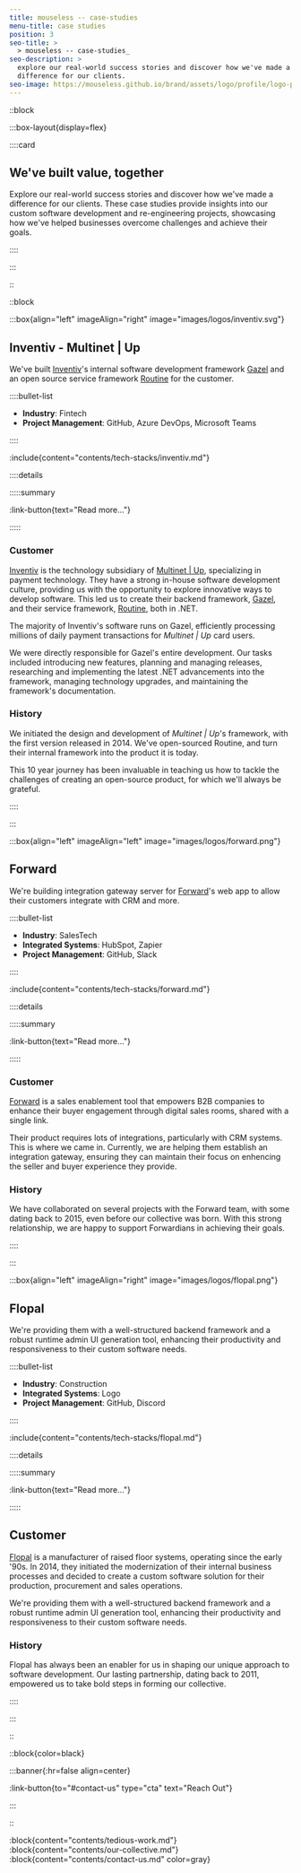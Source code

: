 ```yaml
---
title: mouseless -- case-studies
menu-title: case studies
position: 3
seo-title: >
  > mouseless -- case-studies_
seo-description: >
  explore our real-world success stories and discover how we've made a
  difference for our clients.
seo-image: https://mouseless.github.io/brand/assets/logo/profile/logo-profile-mark-primary-500px.png
---
```


::block

:::box-layout{display=flex}

::::card

## **We**'ve built value, together

Explore our real-world success stories and discover how we've made a difference
for our clients. These case studies provide insights into our custom software
development and re-engineering projects, showcasing how we've helped businesses
overcome challenges and achieve their goals.

::::

:::

::

::block

:::box{align="left" imageAlign="right" image="images/logos/inventiv.svg"}

## Inventiv - Multinet | Up

We've built [Inventiv][]'s internal software development framework [Gazel][] and
an open source service framework [Routine][] for the customer.

::::bullet-list

- __Industry__: Fintech
- __Project Management__: GitHub, Azure DevOps, Microsoft Teams

::::

:include{content="contents/tech-stacks/inventiv.md"}

::::details

:::::summary

:link-button{text="Read more..."}

:::::

### Customer

[Inventiv][] is the technology subsidiary of [Multinet | Up][], specializing in
payment technology. They have a strong in-house software development culture,
providing us with the opportunity to explore innovative ways to develop
software. This led us to create their backend framework, [Gazel][], and their
service framework, [Routine][], both in .NET.

The majority of Inventiv's software runs on Gazel, efficiently processing
millions of daily payment transactions for _Multinet | Up_ card users.

We were directly responsible for Gazel's entire development. Our tasks included
introducing new features, planning and managing releases, researching and
implementing the latest .NET advancements into the framework, managing
technology upgrades, and maintaining the framework's documentation.

### History

We initiated the design and development of _Multinet | Up_'s framework, with the
first version released in 2014. We've open-sourced Routine, and turn their
internal framework into the product it is today.

This 10 year journey has been invaluable in teaching us how to tackle the
challenges of creating an open-source product, for which we'll always be
grateful.

::::

:::

:::box{align="left" imageAlign="left" image="images/logos/forward.png"}

## Forward

We're building integration gateway server for [Forward][]'s web app to allow
their customers integrate with CRM and more.

::::bullet-list

- __Industry__: SalesTech
- __Integrated Systems__: HubSpot, Zapier
- __Project Management__: GitHub, Slack

::::

:include{content="contents/tech-stacks/forward.md"}

::::details

:::::summary

:link-button{text="Read more..."}

:::::

### Customer

[Forward][] is a sales enablement tool that empowers B2B companies to enhance
their buyer engagement through digital sales rooms, shared with a single link.

Their product requires lots of integrations, particularly with CRM systems. This
is where we came in. Currently, we are helping them establish an integration
gateway, ensuring they can maintain their focus on enhencing the seller and
buyer experience they provide.

### History

We have collaborated on several projects with the Forward team, with some dating
back to 2015, even before our collective was born. With this strong
relationship, we are happy to support Forwardians in achieving their goals.

::::

:::

:::box{align="left" imageAlign="right" image="images/logos/flopal.png"}

## Flopal

We're providing them with a well-structured backend framework and a robust
runtime admin UI generation tool, enhancing their productivity and
responsiveness to their custom software needs.

::::bullet-list

- __Industry__: Construction
- __Integrated Systems__: Logo
- __Project Management__: GitHub, Discord

::::

:include{content="contents/tech-stacks/flopal.md"}

::::details

:::::summary

:link-button{text="Read more..."}

:::::

## Customer

[Flopal][] is a manufacturer of raised floor systems, operating since the early
'90s. In 2014, they initiated the modernization of their internal business
processes and decided to create a custom software solution for their production,
procurement and sales operations.

We're providing them with a well-structured backend framework and a robust
runtime admin UI generation tool, enhancing their productivity and
responsiveness to their custom software needs.

### History

Flopal has always been an enabler for us in shaping our unique approach to
software development. Our lasting partnership, dating back to 2011, empowered us
to take bold steps in forming our collective.

::::

:::

::

::block{color=black}

:::banner{:hr=false align=center}

:link-button{to="#contact-us" type="cta" text="Reach Out"}

:::

::

:block{content="contents/tedious-work.md"}
:block{content="contents/our-collective.md"}
:block{content="contents/contact-us.md" color=gray}

[Flopal]: https://flopal.com.tr/en-US/Home/Index
[Forward]: https://dealforward.com/
[Gazel]: https://gazel.io/
[Inventiv]: https://inventiv.com.tr/en/home
[Multinet | Up]: https://multinet.com.tr/
[Routine]: https://github.com/multinetinventiv/routine
